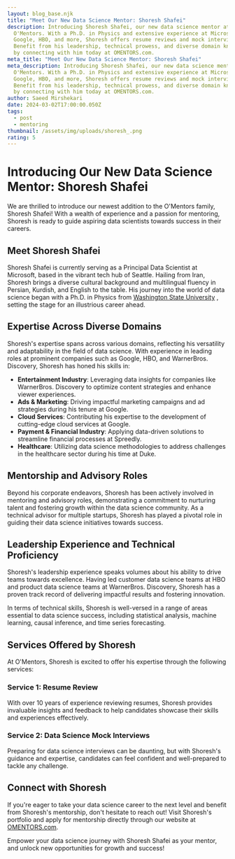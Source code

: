 ```yaml
---
layout: blog_base.njk
title: "Meet Our New Data Science Mentor: Shoresh Shafei"
description: Introducing Shoresh Shafei, our new data science mentor at
  O'Mentors. With a Ph.D. in Physics and extensive experience at Microsoft,
  Google, HBO, and more, Shoresh offers resume reviews and mock interviews.
  Benefit from his leadership, technical prowess, and diverse domain knowledge
  by connecting with him today at OMENTORS.com.
meta_title: "Meet Our New Data Science Mentor: Shoresh Shafei"
meta_description: Introducing Shoresh Shafei, our new data science mentor at
  O'Mentors. With a Ph.D. in Physics and extensive experience at Microsoft,
  Google, HBO, and more, Shoresh offers resume reviews and mock interviews.
  Benefit from his leadership, technical prowess, and diverse domain knowledge
  by connecting with him today at OMENTORS.com.
author: Saeed Mirshekari
date: 2024-03-02T17:00:00.050Z
tags:
  - post
  - mentoring
thumbnail: /assets/img/uploads/shoresh_.png
rating: 5
---
```

# Introducing Our New Data Science Mentor: Shoresh Shafei

We are thrilled to introduce our newest addition to the O'Mentors family, Shoresh Shafei! With a wealth of experience and a passion for mentoring, Shoresh is ready to guide aspiring data scientists towards success in their careers.

## Meet Shoresh Shafei

Shoresh Shafei is currently serving as a Principal Data Scientist at Microsoft, based in the vibrant tech hub of Seattle. Hailing from Iran, Shoresh brings a diverse cultural background and multilingual fluency in Persian, Kurdish, and English to the table. His journey into the world of data science began with a Ph.D. in Physics from [Washington State University](https://wsu.edu/)
, setting the stage for an illustrious career ahead.

## Expertise Across Diverse Domains

Shoresh's expertise spans across various domains, reflecting his versatility and adaptability in the field of data science. With experience in leading roles at prominent companies such as Google, HBO, and WarnerBros. Discovery, Shoresh has honed his skills in:

- **Entertainment Industry**: Leveraging data insights for companies like WarnerBros. Discovery to optimize content strategies and enhance viewer experiences.
- **Ads & Marketing**: Driving impactful marketing campaigns and ad strategies during his tenure at Google.
- **Cloud Services**: Contributing his expertise to the development of cutting-edge cloud services at Google.
- **Payment & Financial Industry**: Applying data-driven solutions to streamline financial processes at Spreedly.
- **Healthcare**: Utilizing data science methodologies to address challenges in the healthcare sector during his time at Duke.

## Mentorship and Advisory Roles

Beyond his corporate endeavors, Shoresh has been actively involved in mentoring and advisory roles, demonstrating a commitment to nurturing talent and fostering growth within the data science community. As a technical advisor for multiple startups, Shoresh has played a pivotal role in guiding their data science initiatives towards success.

## Leadership Experience and Technical Proficiency

Shoresh's leadership experience speaks volumes about his ability to drive teams towards excellence. Having led customer data science teams at HBO and product data science teams at WarnerBros. Discovery, Shoresh has a proven track record of delivering impactful results and fostering innovation.

In terms of technical skills, Shoresh is well-versed in a range of areas essential to data science success, including statistical analysis, machine learning, causal inference, and time series forecasting.

## Services Offered by Shoresh

At O'Mentors, Shoresh is excited to offer his expertise through the following services:

### Service 1: Resume Review

With over 10 years of experience reviewing resumes, Shoresh provides invaluable insights and feedback to help candidates showcase their skills and experiences effectively.

### Service 2: Data Science Mock Interviews

Preparing for data science interviews can be daunting, but with Shoresh's guidance and expertise, candidates can feel confident and well-prepared to tackle any challenge.

## Connect with Shoresh

If you're eager to take your data science career to the next level and benefit from Shoresh's mentorship, don't hesitate to reach out! Visit Shoresh's portfolio and 
 apply for mentorship directly through our website at [OMENTORS.com](https://omentors.com).

Empower your data science journey with Shoresh Shafei as your mentor, and unlock new opportunities for growth and success!